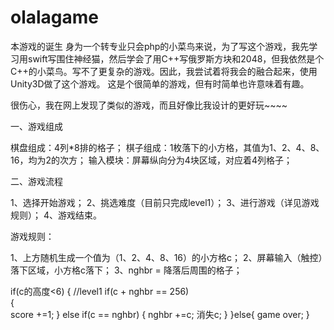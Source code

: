 # olalagame

本游戏的诞生
身为一个转专业只会php的小菜鸟来说，为了写这个游戏，我先学习用swift写围住神经猫，然后学会了用C++写俄罗斯方块和2048，但我依然是个C++的小菜鸟。写不了更复杂的游戏。因此，我尝试着将我会的融合起来，使用Unity3D做了这个游戏。
这是个很简单的游戏，但有时简单也许意味着有趣。

很伤心，我在网上发现了类似的游戏，而且好像比我设计的更好玩~~~~

一、游戏组成

棋盘组成：4列*8排的格子；
棋子组成：1枚落下的小方格，其值为1、2、4、8、16，均为2的次方；
输入模块：屏幕纵向分为4块区域，对应着4列格子；


二、游戏流程

1、选择开始游戏；
2、挑选难度（目前只完成level1）；
3、进行游戏（详见游戏规则）；
4、游戏结束。

游戏规则：

1、上方随机生成一个值为（1、2、4、8、16）的小方格c；
2、屏幕输入（触控）落下区域，小方格c落下；
3、nghbr = 降落后周围的格子；

   if(c的高度<6)
   {
      //level1
      if(c + nghbr == 256)              
     {   
        score +=1;
     }
     else if(c == nghbr)
     {
        nghbr +=c;
        消失c;
     }
   }else{
   game over;
   }
